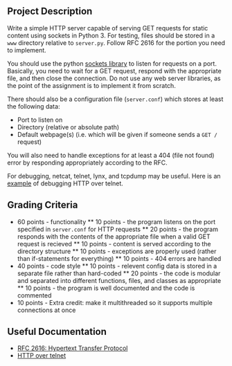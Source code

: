 ## Project Description
Write a simple HTTP server capable of serving GET requests for static content using sockets in Python 3. For testing, files should be stored in a `www` directory relative to `server.py`. Follow RFC 2616 for the portion you need to implement. 

You should use the python [sockets library](http://docs.python.org/3/library/socket.html) to listen for requests on a port. Basically, you need to wait for a GET request, respond with the appropriate file, and then close the connection. Do not use any web server libraries, as the point of the assignment is to implement it from scratch.

There should also be a configuration file (`server.conf`) which stores at least the following data:
* Port to listen on
* Directory (relative or absolute path)
* Default webpage(s) (i.e. which will be given if someone sends a `GET /` request)

You will also need to handle exceptions for at least a 404 (file not found) error by responding appropriately according to the RFC. 

For debugging, netcat, telnet, lynx, and tcpdump may be useful. Here is an [example](http://www.d.umn.edu/~gshute/net/http-script.html) of debugging HTTP over telnet.


## Grading Criteria
* 60 points - functionality
** 10 points - the program listens on the port specified in `server.conf` for HTTP requests
** 20 points - the program responds with the contents of the appropriate file when a valid GET request is recieved
** 10 points - content is served according to the directory structure
** 10 points - exceptions are properly used (rather than if-statements for everything)
** 10 points - 404 errors are handled
* 40 points - code style
** 10 points - relevent config data is stored in a separate file rather than hard-coded
** 20 points - the code is modular and separated into different functions, files, and classes as appropriate 
** 10 points - the program is well documented and the code is commented
* 10 points - Extra credit: make it multithreaded so it supports multiple connections at once

## Useful Documentation
* [RFC 2616: Hypertext Transfer Protocol](http://www.w3.org/Protocols/rfc2616/rfc2616.html)
* [HTTP over telnet](http://www.d.umn.edu/~gshute/net/http-script.html)
